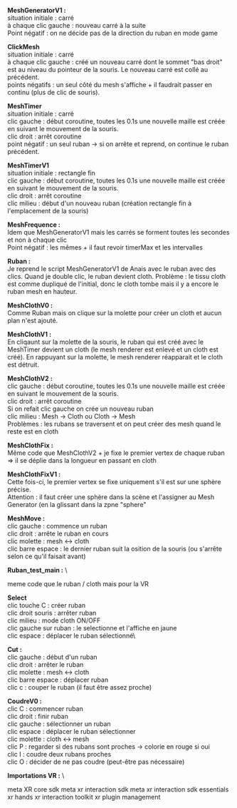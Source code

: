 **MeshGeneratorV1 :** \
situation initiale : carré \
à chaque clic gauche : nouveau carré à la suite \
Point négatif : on ne décide pas de la direction du ruban en mode game 

**ClickMesh** \
situation initiale : carré \
à chaque clic gauche : créé un nouveau carré dont le sommet "bas droit" est au niveau du pointeur de la souris. Le nouveau carré est collé au précédent.\
points négatifs : un seul côté du mesh s'affiche + il faudrait passer en continu (plus de clic de souris). 

**MeshTimer**\
situation initiale : carré\
clic gauche : début coroutine, toutes les 0.1s une nouvelle maille est créée en suivant le mouvement de la souris.\
clic droit : arrêt coroutine\
point négatif : un seul ruban -> si on arrête et reprend, on continue le ruban précédent.


**MeshTimerV1**\
situation initiale : rectangle fin\
clic gauche : début coroutine, toutes les 0.1s une nouvelle maille est créée en suivant le mouvement de la souris.\
clic droit : arrêt coroutine\
clic milieu : début d'un nouveau ruban (création rectangle fin à l'emplacement de la souris)

**MeshFrequence :** \
Idem que MeshGeneratorV1 mais les carrés se forment toutes les secondes et non à chaque clic \
Point négatif : les mêmes + il faut revoir timerMax et les intervalles

**Ruban :** \
Je reprend le script MeshGeneratorV1 de Anais avec le ruban avec des clics. Quand je double clic, le ruban devient cloth. 
Problème : le tissu cloth est comme dupliqué de l'initial, donc le cloth tombe mais il y a encore le ruban mesh en hauteur.

**MeshClothV0 :** \
Comme Ruban mais on clique sur la molette pour créer un cloth et aucun plan n'est ajouté. 

**MeshClothV1 :** \
En cliqaunt sur la molette de la souris, le ruban qui est créé avec le MeshTimer devient un cloth (le mesh renderer est enlevé et un cloth est créé). En rappuyant sur la molette, le mesh renderer réapparait et le cloth est détruit.

**MeshClothV2 :** \
clic gauche : début coroutine, toutes les 0.1s une nouvelle maille est créée en suivant le mouvement de la souris.\
clic droit : arrêt coroutine\
Si on refait clic gauche on crée un nouveau ruban\
clic milieu : Mesh -> Cloth ou Cloth -> Mesh\
Problèmes : les rubans se traversent et on peut créer des mesh quand le reste est en cloth 

**MeshClothFix :** \
Même code que MeshClothV2 + je fixe le premier vertex de chaque ruban => il se déplie dans la longueur en passant en cloth 

**MeshClothFixV1 :** \
Cette fois-ci, le premier vertex se fixe uniquement s'il est sur une sphère précise. \
Attention : il faut créer une sphère dans la scène et l'assigner au Mesh Generator (en la glissant dans la zpne "sphere" 

**MeshMove :** \
clic gauche : commence un ruban \
clic droit : arrête le ruban en cours \
clic molette : mesh <-> cloth \
clic barre espace : le dernier ruban suit la osition de la souris (ou s'arrête selon ce qu'il faisait avant)

**Ruban_test_main :** \

meme code que le ruban / cloth mais pour la VR

**Select** \
clic touche C : créer ruban \
clic droit souris : arrêter ruban \
clic milieu : mode cloth ON/OFF \
clic gauche sur ruban  : le selectionne et l'affiche en jaune \
clic espace : déplacer le ruban sélectionné\

**Cut :** \
clic gauche : début d'un ruban \
clic droit : arrêter le ruban \
clic molette : mesh <-> cloth \
clic barre espace : déplacer ruban \
clic c : couper le ruban (il faut être assez proche) 

**CoudreV0 :** \
clic C : commencer ruban \
clic droit : finir ruban \
clic gauche : sélectionner un ruban \
clic espace : déplacer le ruban sélectionner \
clic molette : cloth <-> mesh \
clic P : regarder si des rubans sont proches -> colorie en rouge si oui \
clic I : coudre deux rubans proches \
clic O : décider de ne pas coudre (peut-être pas nécessaire)


**Importations VR :** \

meta XR core sdk
meta xr interaction sdk
meta xr interaction sdk essentials
xr hands
xr interaction toolkit
xr plugin management

